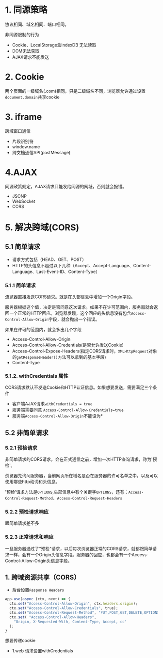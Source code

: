 # 1. 同源策略
协议相同、域名相同、端口相同。

非同源限制的行为
- Cookie、LocalStorage盒IndexDB 无法读取
- DOM无法获取
- AJAX请求不能发送

# 2. Cookie
两个页面的一级域名(.com)相同，只是二级域名不同，浏览器允许通过设置`document.domain`共享cookie

# 3. iframe
跨域窗口通信
- 片段识别符
- window.name
- 跨文档通信API(postMessage)

# 4.AJAX
同源政策规定，AJAX请求只能发给同源的网址，否则就会报错。
- JSONP
- WebSocket
- CORS

# 5. 解决跨域(CORS)
## 5.1 简单请求
- 请求方式包括（HEAD、GET、POST）
- HTTP的头信息不超过以下几种（Accept、Accept-Language、Content-Language、Last-Event-ID、Content-Type）

### 5.1.1 简单请求

流览器直接发送CORS请求。就是在头部信息中增加一个Origin字段。

服务器根据这个值，决定是否同意这次请求。如果不在许可范围内，服务器就会返回一个正常的HTTP回应。浏览器发现，这个回应的头信息没有包含`Access-Control-Allow-Origin`字段，就会抛出一个错误。

如果在许可的范围内，就会多出几个字段
- Access-Control-Allow-Origin
- Access-Control-Allow-Credentials(是否允许发送Cookie)
- Access-Control-Expose-Headers(指定CORS请求时，`XMLHttpRequest`对象的`getResponseHeader()`方法可以拿到的基本字段)
- Content-Type

### 5.1.2. withCredentials 属性

CORS请求默认不发送Cookie和HTTP认证信息。如果想要发送，需要满足三个条件

- 客户端AJAX请求`withCredentials = true`
- 服务端需要同意 `Access-Control-Allow-Credentials=true`
- 服务端`Access-Control-Allow-Origin`不能设为*

## 5.2 非简单请求

### 5.2.1 预检请求
非简单请求的CORS请求，会在正式通信之前，增加一次HTTP查询请求，称为'预检'。

浏览器先询问服务器，当前网页所在域名是否在服务器的许可名单之中，以及可以使用哪些http动词和头信息。

'预检'请求方法是`OPTIONS`,头部信息中有个关键字`OPTIONS`，还有：`Access-Control-Request-Method`、`Access-Control-Request-Headers`

### 5.2.2 预检请求响应
跟简单请求差不多
### 5.2.3 正常请求和响应

一旦服务器通过了"预检"请求，以后每次浏览器正常的CORS请求，就都跟简单请求一样，会有一个Origin头信息字段。服务器的回应，也都会有一个Access-Control-Allow-Origin头信息字段。
## 1. 跨域资源共享（CORS）
- 后台设置`Response Headers`
```JavaScript
app.use(async (ctx, next) => {  
  ctx.set("Access-Control-Allow-Origin", ctx.headers.origin); 
  ctx.set("Access-Control-Allow-Credentials", true);  
  ctx.set("Access-Control-Request-Method", "PUT,POST,GET,DELETE,OPTIONS");  
  ctx.set( "Access-Control-Allow-Headers",    
    "Origin, X-Requested-With, Content-Type, Accept, cc"  
  ); 
}
```
想要传递cookie
- 1.web 请求设置withCredentials
